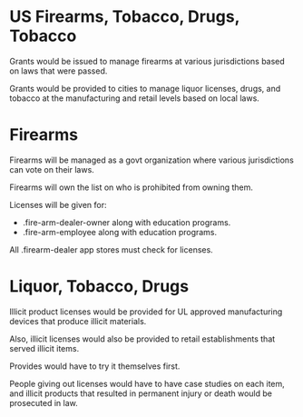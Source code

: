 # US Firearms, Tobacco, Drugs, Tobacco

Grants would be issued to manage firearms at various jurisdictions based on laws that were passed.

Grants would be provided to cities to manage liquor licenses, drugs, and tobacco at the manufacturing and retail levels based on local laws.

# Firearms

Firearms will be managed as a govt organization where various jurisdictions can vote on their laws.

Firearms will own the list on who is prohibited from owning them.

Licenses will be given for:

- .fire-arm-dealer-owner along with education programs.
- .fire-arm-employee along with education programs.

All .firearm-dealer app stores must check for licenses.

# Liquor, Tobacco, Drugs

Illicit product licenses would be provided for UL approved manufacturing devices that produce illicit materials.

Also, illicit licenses would also be provided to retail establishments that served illicit items.

Provides would have to try it themselves first.

People giving out licenses would have to have case studies on each item, and illicit products that resulted in permanent injury or death would be prosecuted in law.

